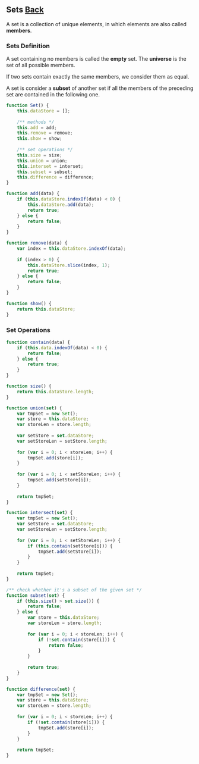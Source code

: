 ## Sets [Back](./../data_structure.md)

A set is a collection of unique elements, in which elements are also called **members**. 

### Sets Definition

A set containing no members is called the **empty** set. The **universe** is the set of all possible members.

If two sets contain exactly the same members, we consider them as equal.

A set is consider a **subset** of another set if all the members of the preceding set are contained in the following one.

```js
function Set() {
    this.dataStore = [];
    
    /** methods */
    this.add = add;
    this.remove = remove;
    this.show = show;
    
    /** set operations */
    this.size = size;
    this.union = union;
    this.interset = interset;
    this.subset = subset;
    this.difference = difference;
}

function add(data) {
    if (this.dataStore.indexOf(data) < 0) {
        this.dataStore.add(data);
        return true;
    } else {
        return false;
    }
}

function remove(data) {
    var index = this.dataStore.indexOf(data);
    
    if (index > 0) {
        this.dataStore.slice(index, 1);
        return true;
    } else {
        return false;
    }
}

function show() {
    return this.dataStore;
}
```

### Set Operations

```js
function contain(data) {
    if (this.data.indexOf(data) < 0) {
        return false;
    } else {
        return true;
    }
}

function size() {
    return this.dataStore.length;
}

function union(set) {
    var tmpSet = new Set();
    var store = this.dataStore;
    var storeLen = store.length;
    
    var setStore = set.dataStore;
    var setStoreLen = setStore.length;
    
    for (var i = 0; i < storeLen; i++) {
        tmpSet.add(store[i]);
    }
    
    for (var i = 0; i < setStoreLen; i++) {
        tmpSet.add(setStore[i]);
    }
    
    return tmpSet;
}

function intersect(set) {
    var tmpSet = new Set();
    var setStore = set.dataStore;
    var setStoreLen = setStore.length;
    
    for (var i = 0; i < setStoreLen; i++) {
        if (this.contain(setStore[i])) {
            tmpSet.add(setStore[i]);
        }
    }
    
    return tmpSet;
}

/** check whether it's a subset of the given set */
function subset(set) {
    if (this.size() > set.size()) {
        return false;
    } else {
        var store = this.dataStore;
        var storeLen = store.length;
        
        for (var i = 0; i < storeLen; i++) {
            if (!set.contain(store[i])) {
                return false;
            }
        }
        
        return true;
    }
}

function difference(set) {
    var tmpSet = new Set();
    var store = this.dataStore;
    var storeLen = store.length;
    
    for (var i = 0; i < storeLen; i++) {
        if (!set.contain(store[i])) {
            tmpSet.add(store[i]);
        }
    }
    
    return tmpSet;
}
```